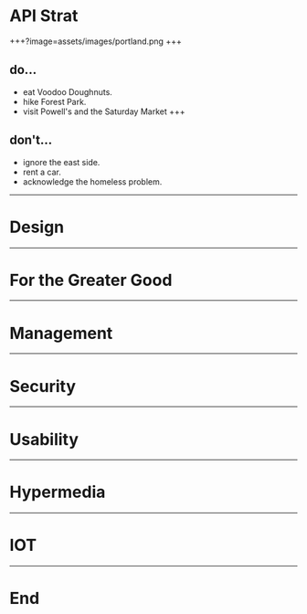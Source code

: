 # API Strat
+++?image=assets/images/portland.png
+++
## do...
* eat Voodoo Doughnuts.
* hike Forest Park.
* visit Powell's and the Saturday Market
+++
## don't...
* ignore the east side.
* rent a car.
* acknowledge the homeless problem.
---
# Design 

---
# For the Greater Good

---
# Management

---
# Security

---
# Usability

---
# Hypermedia

---
# IOT

---
# End

